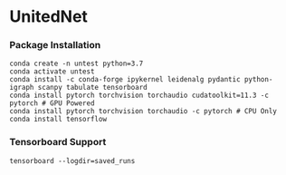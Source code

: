 # UnitedNet


### Package Installation
```
conda create -n untest python=3.7
conda activate untest
conda install -c conda-forge ipykernel leidenalg pydantic python-igraph scanpy tabulate tensorboard
conda install pytorch torchvision torchaudio cudatoolkit=11.3 -c pytorch # GPU Powered
conda install pytorch torchvision torchaudio -c pytorch # CPU Only
conda install tensorflow
```


### Tensorboard Support 
`tensorboard --logdir=saved_runs`